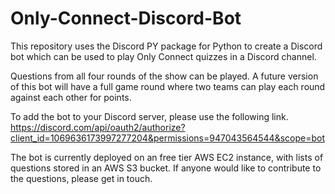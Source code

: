 # Only-Connect-Discord-Bot
This repository uses the Discord PY package for Python to create a Discord bot which can be used to play Only Connect quizzes in a Discord channel. 

Questions from all four rounds of the show can be played. A future version of this bot will have a full game round where two teams can play each round against each other for points. 

To add the bot to your Discord server, please use the following link. https://discord.com/api/oauth2/authorize?client_id=1069636173997277204&permissions=947043564544&scope=bot

The bot is currently deployed on an free tier AWS EC2 instance, with lists of questions stored in an AWS S3 bucket. If anyone would like to contribute to the questions, please get in touch. 
